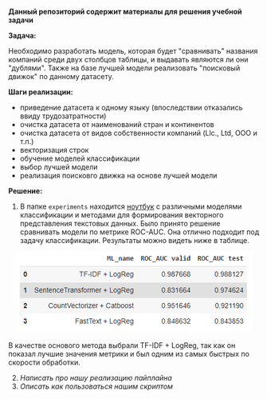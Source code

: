 **Данный репозиторий содержит материалы для решения учебной задачи**


**Задача:**


Необходимо разработать модель, которая будет "сравнивать" названия компаний среди двух столбцов таблицы, и выдавать являются ли они "дублями". Также на базе лучшей модели реализовать "поисковый движок" по данному датасету.

**Шаги реализации:**

* приведение датасета к одному языку (впоследствии отказались ввиду трудозатратности)
* очистка датасета от наименований стран и континентов
* очистка датасета от видов собственности компаний (Llc., Ltd, ООО и т.п.)
* векторизация строк
* обучение моделей классификации
* выбор лучшей модели
* реализация поисковго движка на основе лучшей модели

**Решение:**
1. В папке `experiments` находится [ноутбук](./experiments/DL-case2_v2.1.ipynb) с различными моделями классификации и методами для формирования векторного представления текстовых данных. Было принято решение сравнивать модели по метрике ROC-AUC. Она отлично подходит под задачу классификации. Результаты можно видеть ниже в таблице.

<p align="center"><img src="./saves/models.png"\></p>

В качестве основого метода выбрали TF-IDF + LogReg, так как он показал лучшие значения метрики и был одним из самых быстрых по скорости обработки.

2. *Написать про нашу реализацию пайплайна*
3. *Описать как пользоваться нашим скриптом*
